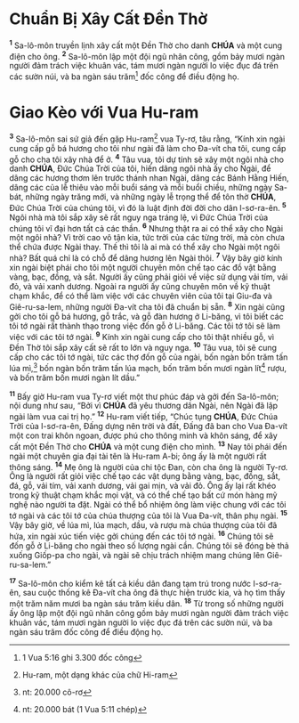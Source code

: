 # Chuẩn Bị Xây Cất Đền Thờ

<sup><b>1</b></sup> Sa-lô-môn truyền lịnh xây cất một Đền Thờ cho danh **CHÚA** và một cung điện cho ông. <sup><b>2</b></sup> Sa-lô-môn lập một đội ngũ nhân công, gồm bảy mươi ngàn người đảm trách việc khuân vác, tám mươi ngàn người lo việc đục đá trên các sườn núi, và ba ngàn sáu trăm[^1-808e3a99-13b0-4544-af29-cb86777866d2] đốc công để điều động họ.

# Giao Kèo với Vua Hu-ram

<sup><b>3</b></sup> Sa-lô-môn sai sứ giả đến gặp Hu-ram[^2-808e3a99-13b0-4544-af29-cb86777866d2] vua Ty-rơ, tâu rằng, “Kính xin ngài cung cấp gỗ bá hương cho tôi như ngài đã làm cho Đa-vít cha tôi, cung cấp gỗ cho cha tôi xây nhà để ở. <sup><b>4</b></sup> Tâu vua, tôi dự tính sẽ xây một ngôi nhà cho danh **CHÚA**, Đức Chúa Trời của tôi, hiến dâng ngôi nhà ấy cho Ngài, để dâng các hương thơm lên trước thánh nhan Ngài, dâng các Bánh Hằng Hiến, dâng các của lễ thiêu vào mỗi buổi sáng và mỗi buổi chiều, những ngày Sa-bát, những ngày trăng mới, và những ngày lễ trọng thể để tôn thờ **CHÚA**, Đức Chúa Trời của chúng tôi, vì đó là luật định đời đời cho dân I-sơ-ra-ên. <sup><b>5</b></sup> Ngôi nhà mà tôi sắp xây sẽ rất nguy nga tráng lệ, vì Đức Chúa Trời của chúng tôi vĩ đại hơn tất cả các thần. <sup><b>6</b></sup> Nhưng thật ra ai có thể xây cho Ngài một ngôi nhà? Vì trời cao vô tận kia, tức trời của các từng trời, mà còn chưa thể chứa được Ngài thay. Thế thì tôi là ai mà có thể xây cho Ngài một ngôi nhà? Bất quá chỉ là có chỗ để dâng hương lên Ngài thôi. <sup><b>7</b></sup> Vậy bây giờ kính xin ngài biệt phái cho tôi một người chuyên môn chế tạo các đồ vật bằng vàng, bạc, đồng, và sắt. Người ấy cũng phải giỏi về việc sử dụng vải tím, vải đỏ, và vải xanh dương. Ngoài ra người ấy cũng chuyên môn về kỹ thuật chạm khắc, để có thể làm việc với các chuyên viên của tôi tại Giu-đa và Giê-ru-sa-lem, những người Đa-vít cha tôi đã chuẩn bị sẵn. <sup><b>8</b></sup> Xin ngài cũng gởi cho tôi gỗ bá hương, gỗ trắc, và gỗ đàn hương ở Li-băng, vì tôi biết các tôi tớ ngài rất thành thạo trong việc đốn gỗ ở Li-băng. Các tôi tớ tôi sẽ làm việc với các tôi tớ ngài. <sup><b>9</b></sup> Kính xin ngài cung cấp cho tôi thật nhiều gỗ, vì Đền Thờ tôi sắp xây cất sẽ rất to lớn và nguy nga. <sup><b>10</b></sup> Tâu vua, tôi sẽ cung cấp cho các tôi tớ ngài, tức các thợ đốn gỗ của ngài, bốn ngàn bốn trăm tấn lúa mì,[^3-808e3a99-13b0-4544-af29-cb86777866d2] bốn ngàn bốn trăm tấn lúa mạch, bốn trăm bốn mươi ngàn lít[^4-808e3a99-13b0-4544-af29-cb86777866d2] rượu, và bốn trăm bốn mươi ngàn lít dầu.”

<sup><b>11</b></sup> Bấy giờ Hu-ram vua Ty-rơ viết một thư phúc đáp và gởi đến Sa-lô-môn; nội dung như sau, “Bởi vì **CHÚA** đã yêu thương dân Ngài, nên Ngài đã lập ngài làm vua cai trị họ.” <sup><b>12</b></sup> Hu-ram viết tiếp, “Chúc tụng **CHÚA**, Đức Chúa Trời của I-sơ-ra-ên, Đấng dựng nên trời và đất, Đấng đã ban cho Vua Đa-vít một con trai khôn ngoan, được phú cho thông minh và khôn sáng, để xây cất một Đền Thờ cho **CHÚA** và một cung điện cho mình. <sup><b>13</b></sup> Nay tôi phái đến ngài một chuyên gia đại tài tên là Hu-ram A-bi; ông ấy là một người rất thông sáng. <sup><b>14</b></sup> Mẹ ông là người của chi tộc Đan, còn cha ông là người Ty-rơ. Ông là người rất giỏi việc chế tạo các vật dụng bằng vàng, bạc, đồng, sắt, đá, gỗ, vải tím, vải xanh dương, vải gai mịn, và vải đỏ. Ông ấy lại rất khéo trong kỹ thuật chạm khắc mọi vật, và có thể chế tạo bất cứ món hàng mỹ nghệ nào người ta đặt. Ngài có thể bổ nhiệm ông làm việc chung với các tôi tớ ngài và các tôi tớ của chúa thượng của tôi là Vua Đa-vít, thân phụ ngài. <sup><b>15</b></sup> Vậy bây giờ, về lúa mì, lúa mạch, dầu, và rượu mà chúa thượng của tôi đã hứa, xin ngài xúc tiến việc gởi chúng đến các tôi tớ ngài. <sup><b>16</b></sup> Chúng tôi sẽ đốn gỗ ở Li-băng cho ngài theo số lượng ngài cần. Chúng tôi sẽ đóng bè thả xuống Giốp-pa cho ngài, và ngài sẽ chịu trách nhiệm mang chúng lên Giê-ru-sa-lem.”

<sup><b>17</b></sup> Sa-lô-môn cho kiểm kê tất cả kiều dân đang tạm trú trong nước I-sơ-ra-ên, sau cuộc thống kê Đa-vít cha ông đã thực hiện trước kia, và họ tìm thấy một trăm năm mươi ba ngàn sáu trăm kiều dân. <sup><b>18</b></sup> Từ trong số những người ấy ông lập một đội ngũ nhân công gồm bảy mươi ngàn người đảm trách việc khuân vác, tám mươi ngàn người lo việc đục đá trên các sườn núi, và ba ngàn sáu trăm đốc công để điều động họ.

[^1-808e3a99-13b0-4544-af29-cb86777866d2]: 1 Vua 5:16 ghi 3.300 đốc công

[^2-808e3a99-13b0-4544-af29-cb86777866d2]: Hu-ram, một dạng khác của chữ Hi-ram

[^3-808e3a99-13b0-4544-af29-cb86777866d2]: nt: 20.000 cô-rơ

[^4-808e3a99-13b0-4544-af29-cb86777866d2]: nt: 20.000 bát (1 Vua 5:11 chép)
